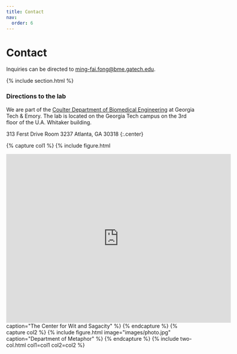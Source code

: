 ```yaml
---
title: Contact
nav:
  order: 6
---
```


# <i class="fas fa-paper-plane"></i>Contact

Inquiries can be directed to [ming-fai.fong@bme.gatech.edu](mailto:ming-fai.fong@bme.gatech.edu).

{% include section.html %}

### <i class="fas fa-mail-bulk"></i>Directions to the lab

We are part of the [Coulter Department of Biomedical Engineering](https://www.bme.gatech.edu/) at Georgia Tech & Emory.  The lab is located on the Georgia Tech campus on the 3rd floor of the U.A. Whitaker building.


313 Ferst Drive
Room 3237
Atlanta, GA 30318
{:.center}

{% capture col1 %}
{%
  include figure.html
  <iframe src="https://www.google.com/maps/embed?pb=!1m14!1m8!1m3!1d3316.3146814428096!2d-84.3991614!3d33.7783711!3m2!1i1024!2i768!4f13.1!3m3!1m2!1s0x88f5048a62a3f1b9%3A0x47028b841b289b1a!2sU.A.%20Whitaker%20Building!5e0!3m2!1sen!2sus!4v1627965435465!5m2!1sen!2sus" width="600" height="450" style="border:0;" allowfullscreen="" loading="lazy"></iframe>
  caption="The Center for Wit and Sagacity"
%}
{% endcapture %}
{% capture col2 %}
{%
  include figure.html
  image="images/photo.jpg"
  caption="Department of Metaphor"
%}
{% endcapture %}
{% include two-col.html col1=col1 col2=col2 %}
